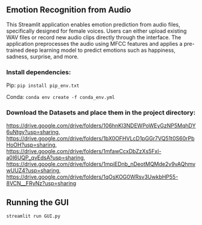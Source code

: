 ## Emotion Recognition from Audio
This Streamlit application enables emotion prediction from audio files, specifically designed for female voices. Users can either upload existing WAV files or record new audio clips directly through the interface. The application preprocesses the audio using MFCC features and applies a pre-trained deep learning model to predict emotions such as happiness, sadness, surprise, and more.

### Install dependencies:

Pip: `pip install pip_env.txt`

Conda: `conda env create -f conda_env.yml`

### Download the Datasets and place them in the project directory:
https://drive.google.com/drive/folders/106hnKl3NDEWPoWEyGzNP5MqhDY6uNtgy?usp=sharing, https://drive.google.com/drive/folders/1bX0OFHVLcD1pGGr7VQ51t0S60rPbHoOH?usp=sharing, https://drive.google.com/drive/folders/1mfawCcxDbZzXs5Fxl-a0I6UQP_qvEdsA?usp=sharing, https://drive.google.com/drive/folders/1mpiEDnb_nDeotMQMde2v9vAQhmvwUUZ4?usp=sharing, https://drive.google.com/drive/folders/1qOsKOG0WRsv3UwkbHP55-8VCN__FRyNz?usp=sharing

## Running the GUI

`streamlit run GUI.py`
